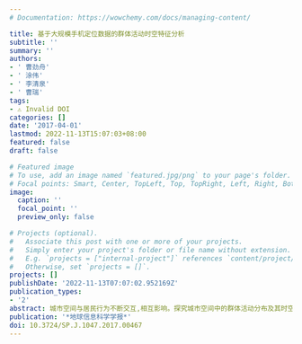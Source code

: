 ```yaml
---
# Documentation: https://wowchemy.com/docs/managing-content/

title: 基于大规模手机定位数据的群体活动时空特征分析
subtitle: ''
summary: ''
authors:
- ' 曹劲舟'
- ' 涂伟'
- ' 李清泉'
- ' 曹瑞'
tags:
- ⚠️ Invalid DOI
categories: []
date: '2017-04-01'
lastmod: 2022-11-13T15:07:03+08:00
featured: false
draft: false

# Featured image
# To use, add an image named `featured.jpg/png` to your page's folder.
# Focal points: Smart, Center, TopLeft, Top, TopRight, Left, Right, BottomLeft, Bottom, BottomRight.
image:
  caption: ''
  focal_point: ''
  preview_only: false

# Projects (optional).
#   Associate this post with one or more of your projects.
#   Simply enter your project's folder or file name without extension.
#   E.g. `projects = ["internal-project"]` references `content/project/deep-learning/index.md`.
#   Otherwise, set `projects = []`.
projects: []
publishDate: '2022-11-13T07:07:02.952169Z'
publication_types:
- '2'
abstract: 城市空间与居民行为不断交互,相互影响。探究城市空间中的群体活动分布及其时空变化能够帮助数据驱动的城市规划与城市治理。基于大数据的时空间群体活动研究是当前时空大数据研究的一个热点。本文以深圳市为例,基于约1000万手机用户在某一工作日的基站尺度的手机定位数据,识别用户停留位置和停留活动,重建活动语义信息,分析用户的停留点和停留活动的分布差异,研究群体活动的时空分布模式,探讨人群活动模式的多样分布特征。研究表明：停留位置和活动分布存在差异,每人每天平均的停留个数约为2.1个,而每人每天平均从事的活动约为3.4个;不同类型的活动在时间上存在波动;群体活动存在空间分异特征,整体上服从&ldquo;空间幂律&rdquo;。本研究揭示了城市空间中群体活动的多样性及其时空分布特征,对于城市居民活动研究、城市交通优化和城市规划具有重要的意义。
publication: '*地球信息科学学报*'
doi: 10.3724/SP.J.1047.2017.00467
---
```


